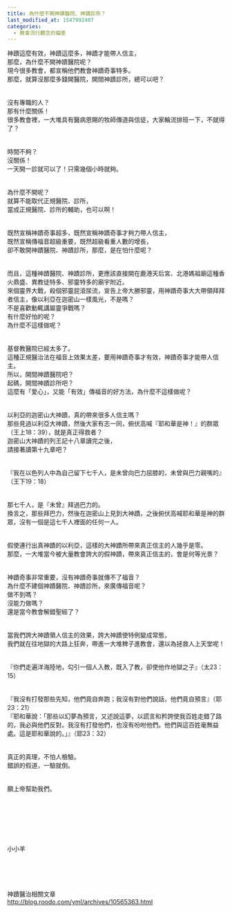 ```yaml
---
title: 為什麼不開神蹟醫院、神蹟診所？
last_modified_at: 1547992407
categories:
  - 教會流行觀念的偏差
---
```


神蹟這麼有效，神蹟這麼多，神蹟才能帶人信主，<br>那麼，為什麼不開神蹟醫院呢？<br><!--more-->現今很多教會，都宣稱他們教會神蹟奇事特多。<br>那麼，就算沒那麼多錢開醫院，開間神蹟診所，總可以吧？<br><br><br>沒有專職的人？<br>那有什麼關係！<br>很多教會裡，一大堆具有醫病恩賜的牧師傳道與信徒，大家輪流排班一下，不就得了？<br><br><br>時間不夠？<br>沒關係！<br>一天開一診就可以了！只需幾個小時就夠。<br><br><br>為什麼不開呢？<br>就算不能取代正規醫院、診所，<br>當成正規醫院、診所的輔助，也可以啊！<br><br><br>既然宣稱神蹟奇事超多，既然宣稱神蹟奇事才夠力帶人信主，<br>既然宣稱傳福音超級重要，既然超級看重人數的增長，<br>卻不敢開神蹟醫院、神蹟診所，那麼，是在怕什麼呢？<br><br><br>而且，這種神蹟醫院、神蹟診所，更應該直接開在鹿港天后宮、北港媽祖廟這種香火鼎盛、異教徒特多、邪靈特多的廟宇附近。<br>來個靈界大戰，殺個邪靈屁滾尿流，宣告上帝大勝邪靈，用神蹟奇事大大帶領拜拜者信主，像以利亞在迦密山一樣風光，不是嗎？<br>不是喜歡動輒講屬靈爭戰嗎？<br>有什麼好怕的呢？<br>為什麼不這樣做呢？<br><br><br>基督教醫院已經太多了。<br>這種正規醫治法在福音上效果太差，要用神蹟奇事才有效，神蹟奇事才能帶人信主。<br>所以，開間神蹟醫院吧？<br>起碼，開間神蹟診所吧？<br>這麼有「愛心」，又能「有效」傳福音的好方法，為什麼不這樣做呢？<br><br><br>以利亞的迦密山大神蹟，真的帶來很多人信主嗎？<br>那些見過以利亞大神蹟，然後大家有志一同，俯伏高喊『耶和華是神！』的群眾（王上18：39），就是真正得救者？<br>迦密山大神蹟的列王記十八章讀完之後，<br>請接著讀第十九章吧？<br><br><br>『我在以色列人中為自己留下七千人，是未曾向巴力屈膝的，未曾與巴力親嘴的』（王下19：18）<br><br><br>那七千人，是『未曾』拜過巴力的。<br>換言之，那些拜巴力，然後在迦密山上見到大神蹟，之後俯伏高喊耶和華是神的群眾，沒有一個是這七千人裡面的任何一人。<br><br><br>假使連行出真神蹟的以利亞，這樣的大神蹟所帶來真正信主的人幾乎是零。<br>那麼，一大堆當今被大量教會誇大的假神蹟，帶來真正信主的，會是何等光景？<br><br><br>神蹟奇事非常重要，沒有神蹟奇事就傳不了福音？<br>為什麼不建個神蹟醫院、神蹟診所，來廣傳福音呢？<br>做不到嗎？<br>沒能力做嗎？<br>還是當今教會解錯聖經了？<br><br><br>當我們誇大神蹟領人信主的效果，誇大神蹟使特例變成常態，<br>我們就在往地獄的大路上狂奔，帶進一大堆稗子進教會，還以為拯救人上天堂呢！<br><br><br>『你們走遍洋海陸地，勾引一個人入教，既入了教，卻使他作地獄之子』（太23：15）<br><br><br>『我沒有打發那些先知，他們竟自奔跑；我沒有對他們說話，他們竟自預言』（耶23：21）<br>『耶和華說：「那些以幻夢為預言，又述說這夢，以謊言和矜誇使我百姓走錯了路的，我必與他們反對。我沒有打發他們，也沒有吩咐他們。他們與這百姓毫無益處。這是耶和華說的。」』（耶23：32）<br><br><br>真正的真理，不怕人檢驗。<br>錯誤的假道，一驗就倒。<br><br><br>願上帝幫助我們。<br><br><br><br><br><br><br><br>小小羊<br><br><br><br><br><br>神蹟醫治相關文章 <br>http://blog.roodo.com/yml/archives/10565363.html
